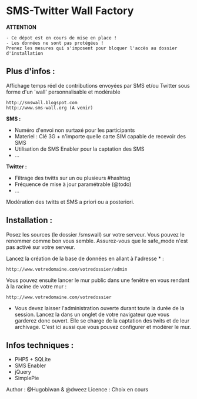 SMS-Twitter Wall Factory
================================

__ATTENTION__
	
	- Ce dépot est en cours de mise en place !
	- Les données ne sont pas protégées !  
	Prenez les mesures qui s'imposent pour bloquer l'accès au dossier d'installation
	
Plus d'infos :
--------------

Affichage temps réel de contributions envoyées par SMS et/ou Twitter sous forme d'un 'wall' personnalisable et modérable

	http://smswall.blogspot.com  
	http://www.sms-wall.org (A venir)

__SMS :__

-	Numéro d'envoi non surtaxé pour les participants
-	Materiel : Clé 3G + n'importe quelle carte SIM capable de recevoir des SMS
-	Utilisation de SMS Enabler pour la captation des SMS
-	...

__Twitter :__ 

-	Filtrage des twitts sur un ou plusieurs #hashtag
-	Fréquence de mise à jour paramétrable (@todo)
-	...

Modération des twitts et SMS a priori ou a posteriori.

Installation :
--------------

Posez les sources (le dossier /smswall) sur votre serveur. Vous pouvez le renommer comme bon vous semble. 
Assurez-vous que le safe_mode n'est pas activé sur votre serveur.

Lancez la création de la base de données en allant à l'adresse * :  

	http://www.votredomaine.com/votredossier/admin

Vous pouvez ensuite lancer le mur public dans une fenêtre en vous rendant à la racine de votre mur :

	http://www.votredomaine.com/votredossier
	
* Vous devez laisser l'administration ouverte durant toute la durée de la session. 
Lancez la dans un onglet de votre navigateur que vous garderez donc ouvert. 
Elle se charge de la captation des twits et de leur archivage. C'est ici aussi que vous pouvez configurer et modérer le mur.

Infos techniques :
------------------

- PHP5 + SQLite
- SMS Enabler
- jQuery
- SimplePie


Author : @Hugobiwan & @dweez
Licence : Choix en cours
